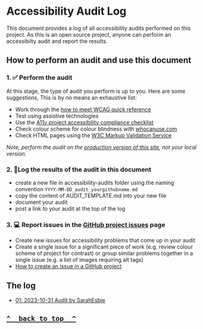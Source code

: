 # Accessibility Audit Log

This document provides a log of all accessibility audits performed on this project. As this is an open source project, anyone can perform an accessibilty audit and report the results.

## How to perform an audit and use this document

### 1. ✅ Perform the audit

At this stage, the type of audit you perform is up to you. Here are some suggestions, This is by no means an exhaustive list:

- Work through the [how to meet WCAG quick reference](https://www.w3.org/WAI/WCAG21/quickref/)
- Test using assistive technologies
- Use the [A11y project accessibility compliance checklist](https://www.a11yproject.com/checklist/)
- Check colour scheme for colour blindness with [whocanuse.com](https://www.whocanuse.com/)
- Check HTML pages using the [W3C Markup Validation Service](https://validator.w3.org/)

_Note, perform the audit on the [production version of this site](https://codelikeagirlau.github.io/accessibility-resources/), not your local version._

### 2. 📝Log the results of the audit in this document

- create a new file in accessibility-audits folder using the naming convention `YYYY-MM-DD_audit_yourgithubname.md`
- copy the content of AUDIT_TEMPLATE.md into your new file
- document your audit
- post a link to your audit at the top of the log

### 3. 💻 Report issues in the [GitHub project issues](https://github.com/codelikeagirlau/accessibility-resources/issues) page

- Create new issues for accessibility problems that come up in your audit
- Create a single issue for a significant piece of work (e.g. review colour scheme of project for contrast) or group similar problems together in a single issue (e.g. a list of images requiring alt tags)
- [How to create an issue in a GitHub project](https://docs.github.com/en/issues/tracking-your-work-with-issues/creating-an-issue)

## The log

- [01: 2023-10-31 Audit by SarahEsbie](accessibility-audits/01_2023-10-31_audit_sarahesbie.md)

## **[`^  back to top  ^`](#accessibility-audit-log)**
